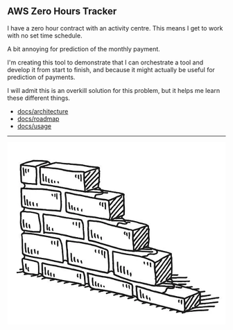 ## AWS Zero Hours Tracker

I have a zero hour contract with an activity centre. This means I get to work with no set time schedule.

A bit annoying for prediction of the monthly payment.

I'm creating this tool to demonstrate that I can orchestrate a tool and develop it from start to finish, and because it might actually be useful for prediction of payments.

I will admit this is an overkill solution for this problem, but it helps me learn these different things.

- [docs/architecture](docs/architecture.md)
- [docs/roadmap](docs/roadmap.md)
- [docs/usage](docs/usage_guide.md)

---

![a drawing of an unfinished brick wall](docs/unfinished-brick-wall-drawing.webp)